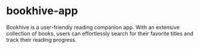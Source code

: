 # bookhive-app
Bookhive is a user-friendly reading companion app. With an extensive collection of books, users can effortlessly search for their favorite titles and track their reading progress.
